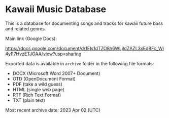 # Kawaii Music Database

This is a database for documenting songs and tracks for kawaii future bass and related genres.

Main link (Google Docs):

<https://docs.google.com/document/d/1EIs1dTZO8h6WLjldZAZL3xEdBFc_Wi4yP7HvzETJOAA/view?usp=sharing>

Exported data is available in `archive` folder in the following file formats:

* DOCX (Microsoft Word 2007+ Document)
* OTD (OpenDocument Format)
* PDF (take a wild guess)
* HTML (single web page)
* RTF (Rich Text Format)
* TXT (plain text)

Most recent archive date: 2023 Apr 02 (UTC)
